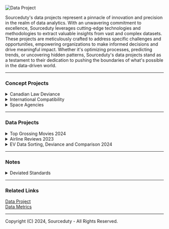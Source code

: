 ![Data Project](https://github.com/sourceduty/Data_Projects/assets/123030236/663c60d3-4260-4c1a-bad2-5210af792dda)

Sourceduty's data projects represent a pinnacle of innovation and precision in the realm of data analytics. With an unwavering commitment to excellence, Sourceduty leverages cutting-edge technologies and methodologies to extract valuable insights from vast and complex datasets. These projects are meticulously crafted to address specific challenges and opportunities, empowering organizations to make informed decisions and drive meaningful impact. Whether it's optimizing processes, predicting trends, or uncovering hidden patterns, Sourceduty's data projects stand as a testament to their dedication to pushing the boundaries of what's possible in the data-driven world.

***
### Concept Projects

<details><summary>Canadian Law Deviance</summary>
<br>

### Canadian Law Deviance
#
### Federal and Provincial Laws

Canadian provincial and federal laws constitute a complex legal framework that governs various aspects of life within the country. The federal government enacts laws that apply across all provinces and territories, addressing matters such as criminal justice, immigration, and national defense. Meanwhile, each province has the authority to create its own legislation concerning areas like education, healthcare, and transportation. This division of powers between federal and provincial jurisdictions ensures that laws are tailored to meet the diverse needs and preferences of different regions while maintaining a cohesive national legal system.

#
### National Law Harmonization

Despite efforts to harmonize laws across Canada, inconsistencies persist due to the decentralized nature of the country's legal system. These disparities can lead to confusion and complications, especially for individuals and businesses operating across provincial borders. Variations in regulations regarding taxation, environmental protection, and social policies can create challenges for compliance and enforcement. Additionally, differences in legal interpretations and enforcement practices may result in unequal treatment of individuals under the law, undermining the principle of equal justice for all Canadians.

#
### Comparing Federal Laws in Each Province

Comparing each province to every other province in Canada reveals a multitude of inconsistencies in laws and regulations, reflecting the diverse social, economic, and geographical contexts across the country. For instance, when examining environmental laws, British Columbia stands out for its comprehensive regulations aimed at protecting its natural resources, including stringent policies on logging and carbon emissions. In contrast, Alberta's laws often prioritize the development of its oil and gas industry, leading to less stringent environmental standards and a greater focus on resource extraction. This discrepancy underscores the ongoing tension between environmental conservation and economic development in Canada.

Turning to labor laws, Ontario's Employment Standards Act provides robust protections for workers, including provisions for minimum wage, paid vacation, and parental leave. However, in provinces like Saskatchewan and Manitoba, labor laws may be less stringent, leading to disparities in worker rights and workplace conditions. Variations in healthcare policies further highlight inconsistencies across provinces. Quebec's healthcare system, for example, offers universal coverage for prescription drugs through its public drug plan, while other provinces like Ontario rely more on private insurance or out-of-pocket payments for medication expenses. These differences can have significant implications for residents' access to healthcare services and the financial burden of medical care.

In terms of education, Ontario boasts one of the largest public education systems in Canada, with a strong emphasis on curriculum standards and teacher certification. Conversely, provinces like Newfoundland and Labrador may face challenges in maintaining comparable educational quality due to smaller populations and more dispersed communities. Variations in education funding and curriculum development can result in differences in academic outcomes and opportunities for students across provinces.

Overall, while efforts have been made to promote consistency and harmonization in Canadian laws, the decentralized nature of the country's legal system inevitably leads to disparities in regulations and policies. Addressing these inconsistencies requires ongoing collaboration and dialogue between federal and provincial governments to ensure that all Canadians have equal access to justice, opportunities, and essential services regardless of where they reside.

#
### Detailed Analysis of Inconsistencies

To complete a detailed analysis of inconsistencies in laws and regulations across Canadian provinces, as described, you would need comprehensive, quantifiable data for each province in several specific policy areas. This would include:

1. Environmental Laws: Data on the stringency of regulations related to natural resource management, pollution controls, and carbon emissions. This could be measured by the number of regulations, their enforcement levels, and any penalties imposed for violations.

2. Labor Laws: Information on worker protections such as minimum wage rates, paid vacation entitlements, parental leave policies, and other employment standards. Each province's compliance with these laws and the level of benefits provided could be quantified.

3. Healthcare Policies: Details on the coverage provided by provincial healthcare systems, including the extent of public health insurance, coverage for prescription drugs, and availability of medical services. Metrics might include the percentage of healthcare costs covered by the government versus out-of-pocket expenses.

4. Education Systems: Data on educational quality and funding across provinces, including pupil-teacher ratios, funding per student, curriculum standards, and graduation rates.

Each category would require data collection from provincial government reports, academic studies, and possibly data released by national agencies like Statistics Canada. The analysis would involve creating indices or scoring systems to compare these data points across provinces, thereby highlighting discrepancies and aligning them with qualitative descriptions of each province's policies.

#
### Project Plan Concept

To successfully develop a data project analyzing inconsistencies in laws and regulations across Canadian provinces, you can follow this structured plan:

1. Project Definition and Scope

- Objective: Define the specific goals of the project. For example, "Identify and quantify differences in environmental laws, labor laws, healthcare policies, and education systems across Canadian provinces."

- Scope: Determine the breadth of the project, including which provinces and territories to include and which specific aspects of the laws and policies will be analyzed.

2. Data Requirements and Collection

- Data Identification: List the types of data needed, such as legal texts, government reports, policy summaries, and statistical data from credible sources like Statistics Canada.

- Data Sources: Identify potential sources for each data type, including government websites, academic databases, and direct inquiries to provincial authorities.

- Data Collection: Develop a methodology for how data will be gathered, considering automated data scraping, manual collection, and requests for access to restricted databases.

<br>    
</details>

<details><summary>International Compatibility</summary>
<br>

[International Compatibility](https://github.com/sourceduty/International_Compatibility)

<br>    
</details>

<details><summary>Space Agencies</summary>
<br>

[Space Agencies](https://github.com/sourceduty/Space_Agencies)

<br>    
</details>

***
### Data Projects

<details><summary>Top Grossing Movies 2024</summary>
<br>

The 15 top-grossing movies sorted by title length and meaning.

The titles of the 15 top-grossing movies range from widely recognized blockbuster franchises to unique standalone films. Each movie title has its particular meaning or cultural significance, reflecting themes, characters, or the story's settings. For example, "Avatar" refers to the artificially created bodies used by characters to interact in an alien world, while "The Force Awakens" alludes to the resurgence of mystical power in the "Star Wars" universe. Exploring these meanings offers insights into the narrative elements and broader cultural resonance of each film, illustrating why they have captivated such vast audiences globally.

The latest movie in the dataset is "Godzilla x Kong: The New Empire," which was released on March 29, 2024, and has grossed $135,037,630.

#
### Data

This [dataset](https://www.kaggle.com/datasets/akankshaaa013/top-grossing-movies-dataset) was used for this analysis.

#
### Top 15 Grossing Movies (sorted by Total Gross):

 1. Star Wars: Episode VII - The Force Awakens - $936,662,225
 2. Avengers: Endgame - $858,373,000
 3. Spider-Man: No Way Home - $804,793,477
 4. Avatar - $749,766,139
 5. Top Gun: Maverick - $718,732,821
 6. Black Panther - $700,059,566
 7. Avatar: The Way of Water - $684,075,767
 8. Avengers: Infinity War - $678,815,482
 9. Jurassic World - $652,270,625
10. Barbie - $636,238,421
11. The Avengers - $623,357,910
12. Star Wars: Episode VIII - The Last Jedi - $620,181,382
13. Incredibles 2 - $608,581,744
14. Titanic - $600,683,057
15. The Super Mario Bros. Movie - $574,934,330

#
### Top 15 Movies Sorted by Title Length:

 1. Avatar - 6
 2. Barbie - 6
 3. Titanic - 7
 4. The Avengers - 12
 5. Black Panther - 13
 6. Incredibles 2 - 13
 7. Jurassic World - 14
 8. Avengers: Endgame - 17
 9. Top Gun: Maverick - 17
10. Avengers: Infinity War - 22
11. Spider-Man: No Way Home - 23
12. Avatar: The Way of Water - 24
13. The Super Mario Bros. Movie - 27
14. Star Wars: Episode VIII - The Last Jedi - 39
15. Star Wars: Episode VII - The Force Awakens - 42

#
### Top 15 Movie Title Definitions or Meanings:

1. Star Wars: Episode VII - The Force Awakens - This title indicates the revival of "the Force," a mystical power in the Star Wars universe, setting the stage for new adventures in the long-standing sci-fi saga.
2. Avengers: Endgame - The term "Endgame" refers to the final part of a game such as chess, closely paralleling the climactic strategy and last stand of the Avengers against Thanos.
3. Spider-Man: No Way Home - This title implies a dire situation for Spider-Man, highlighting his struggles and isolation without a clear path back to safety or normalcy.
4. Avatar - In this context, an "Avatar" is a humanoid body that humans remotely pilot to interact with the native species of Pandora, reflecting themes of connection and representation.
5. Top Gun: Maverick - Refers to the main character's callsign, Maverick, emphasizing his individualistic and often reckless nature as a fighter pilot.
6. Black Panther - The title refers to the protagonist's alter ego, symbolizing authority, spiritual power, and the protector of the fictional African nation of Wakanda.
7. Avatar: The Way of Water - This sequel focuses on aquatic themes and the oceanic way of life on Pandora, emphasizing the cultural and environmental aspects of water.
8. Avengers: Infinity War - The "Infinity War" pertains to the battle over the Infinity Stones, which grant near-infinite powers to their holder, leading to a war of cosmic scale.
9. Jurassic World - The title alludes to a theme park where dinosaurs are brought back to life through genetic engineering, creating a world where Jurassic-era creatures exist once again.
10. Barbie - The movie centers around the iconic doll character, exploring themes of identity and adventure within a colorful and fantastical universe.
11. The Avengers - Refers to a group of superheroes coming together to fight against threats to the world, highlighting their collective efforts and unity.
12. Star Wars: Episode VIII - The Last Jedi - This title focuses on the remaining Jedi, implying a pivotal role for the last of the Jedi knights in the ongoing battle between good and evil.
13. Incredibles 2 - The sequel to "The Incredibles," focusing on a family of superheroes dealing with daily life and heroics, reflecting on the dynamics of family and society.
14. Titanic - Named after the RMS Titanic, this historical drama encapsulates the tragic voyage of the Titanic, focusing on human stories aboard the ill-fated ship.
15. The Super Mario Bros. Movie - Based on the popular video game, the title suggests adventures of the Mario Brothers, bringing the game's characters and world to life.

#
### Top 15 Movie Title Trends

The titles of the 15 top-grossing movies reveal several trends that resonate with audience interests and preferences. A significant trend is the emphasis on franchise names and sequel numbers, such as "Star Wars: Episode VII - The Force Awakens" and "Avengers: Infinity War," which highlight their ongoing narratives and appeal to established fan bases. Similarly, titles like "Avatar" and its sequel "Avatar: The Way of Water" signal a thematic continuation but also introduce a new focus, in this case, water, hinting at a fresh narrative within the same universe. Titles often include key terms that suggest grandeur and adventure, such as "Endgame," "Infinity War," and "Jurassic World," setting the stage for epic narratives. There's also a trend towards titles that evoke a sense of conflict or challenge, as seen in "No Way Home," "The Last Jedi," and "The New Empire," which create intrigue and tension. Additionally, the use of iconic character names like "Black Panther" and "Barbie" serves to immediately connect with audiences familiar with these characters, underscoring the personal and iconic elements of these films. Overall, these titles are crafted to generate excitement, curiosity, and a deep connection with viewers, aligning with the movies' themes and the marketing strategies designed to maximize audience engagement.

#
### Top 15 Grossing Movies over Top 15 Movies Sorted by Title Length

![Top_15_Grossing_Movies_vs_Title_Length](https://github.com/sourceduty/Data_Projects/assets/123030236/b40f1f01-6c51-44ee-a0e3-7f57c8e168f5)

Here's a horizontal bar chart displaying the total gross earnings of the top 15 movies, sorted by the length of their titles. Each bar represents a movie, with the length of the bar indicating its earnings. The movies are arranged with the longest title at the top and the shortest at the bottom. This visualization provides a unique perspective on the relationship between the length of a movie's title and its box office success.

<br>    
</details>

<details><summary>Airline Reviews 2023</summary>
<br>

### Airline Reviews

Sorting the 5 most popular airline brands, brand locations, brand reviews, aircraft and trends.

The dataset provided is a comprehensive collection of airline reviews, encompassing a range of data points including airline names, overall ratings, review titles, review dates, aircraft types, and routes, among other details. This information has been used to analyze customer feedback on various airlines and their services. From the dataset, the most frequently reviewed airlines include Caribbean Airlines, GoAir, and Germanwings, each receiving around 100 reviews. Popular routes, such as Melbourne to Sydney and Sydney to Melbourne, indicate a significant volume of passenger traffic and feedback on these corridors. Aircraft types such as the Airbus A320 and Boeing 737-800 are among the most commonly reviewed, suggesting their prevalent use in the commercial aviation sector. Reviews cover various aspects of the travel experience, including cabin comfort, staff service, food and beverages, and overall value for money.

#
### Data

This [dataset](https://www.kaggle.com/datasets/juhibhojani/airline-reviews) was used for this analysis.

#

### Five Most Popular Airline Brands by Review Count

   - Caribbean Airlines: 100 reviews
   - GoAir: 100 reviews
   - Germanwings: 100 reviews
   - Philippine Airlines: 100 reviews
   - Bangkok Airways: 100 reviews

### Five Most Popular Airline Brand Locations by Review Count

   - Melbourne to Sydney: 43 reviews
   - Sydney to Melbourne: 35 reviews
   - Cape Town to Johannesburg: 34 reviews
   - Cusco to Lima: 30 reviews
   - Bangkok to Phuket: 28 reviews

### Five Most Popular Airline Reviews by Review Title Frequency

   - "Onur Air customer review": 84 mentions
   - "US Airways customer review": 75 mentions
   - "Germanwings customer review": 74 mentions
   - "Meridiana customer review": 71 mentions
   - "CityJet customer review": 68 mentions

 ### Five Most Popular Aircraft by Review Count

   - Airbus A320: 1041 reviews
   - Boeing 737-800: 553 reviews
   - Boeing 737: 404 reviews
   - Airbus A330: 349 reviews
   - Boeing 787: 349 reviews

### Trend Analysis

Trend analysis in the dataset reveals certain patterns and preferences in the airline industry. For instance, popular aircraft models like the Airbus A320 and Boeing 737 series dominate the reviews, indicating their widespread use and possibly reflecting passenger satisfaction or commonality in fleets across airlines. The routes with the highest number of reviews often involve major city pairs, suggesting higher travel demand and possibly more scrutiny from travelers. The dataset also suggests trends in customer expectations and airline performance, as indicated by frequent positive or negative reviews for specific airlines and services. However, a detailed temporal trend analysis was hindered by issues with the 'Review Date' field, which could have provided insights into changes in passenger experiences and airline service quality over time.

<br>    
</details>

<details><summary>EV Data Sorting, Deviance and Comparison 2024</summary>
<br>

### EV Data Sorting, Deviance and Comparison 2024

Identifying deviations while also sorting and comparing the 10 most popular EV brands, brand models, and trends.

The data showcases the prices of ten popular electric vehicle (EV) models, providing a snapshot of the market landscape for consumers interested in environmentally friendly transportation. The models range from the more affordable Tesla Model 3 and Nissan Leaf, priced around $35,000, to the high-end Jaguar I-PACE and Audi e-tron, which approach or exceed $65,000. The average price of these vehicles is approximately $44,032, highlighting a significant variance in what consumers might expect to pay. This diversity in pricing reflects the broadening appeal of electric vehicles, catering to different financial capacities and preferences. The calculated total cost deviance of $9,824.40 indicates a substantial spread around the average, suggesting that while some models are priced near the average, others deviate markedly either in the direction of luxury or economy, illustrating the evolving nature of the EV market.

#
### Top 10 EV Brands

1. Tesla
2. Nissan
3. BMW
4. Chevrolet
5. Audi
6. Hyundai
7. Kia
8. Jaguar
9. Volkswagen
10. Mercedes-Benz

#
### Top 10 EV Brand Models

1. Tesla Model 3
2. Tesla Model Y
3. Nissan Leaf
4. BMW i3
5. Chevrolet Bolt EV
6. Audi e-tron
7. Hyundai Kona Electric
8. Kia Niro EV
9. Jaguar I-PACE
10. Volkswagen ID.4

#
### Top 10 EV Brand Model Prices (USD)

![EV_Prices](https://github.com/sourceduty/Data_Projects/assets/123030236/e266e413-1b68-4b37-90a6-a8d34d805c66)

1. Tesla Model 3: $35,000
2. Tesla Model Y: $45,000
3. Nissan Leaf: $31,600
4. BMW i3: $44,450
5. Chevrolet Bolt EV: $31,995
6. Audi e-tron: $65,900
7. Hyundai Kona Electric: $37,390
8. Kia Niro EV: $39,090
9. Jaguar I-PACE: $69,900
10. Volkswagen ID.4: $39,995

#
### Top 10 EV Brand Price Deviance

First, let's calculate the average price:

Average Price = (35,000 + 45,000 + 31,600 + 44,450 + 31,995 + 65,900 + 37,390 + 39,090 + 69,900 + 39,995) / 10
≈ $45,332.50

Now, let's calculate the total price deviance:

Total Price Deviance = (|35,000 - 45,332.50| + |45,000 - 45,332.50| + |31,600 - 45,332.50| + |44,450 - 45,332.50| + |31,995 - 45,332.50| + |65,900 - 45,332.50| + |37,390 - 45,332.50| + |39,090 - 45,332.50| + |69,900 - 45,332.50| + |39,995 - 45,332.50|) / 10

Total Price Deviance ≈ (10,332.50 + 332.50 + 13,732.50 + 882.50 + 13,337.50 + 20,567.50 + 7,942.50 + 6,242.50 + 24,567.50 + 5,337.50) / 10

Total Price Deviance ≈ $11,657.75

**So, the total price deviance of the top 10 EV brand models is approximately $11,657.75.**

#
### Top 10 EV Brand Model Cost Comparison

![EV_Model_Price_Comparison](https://github.com/sourceduty/Data_Projects/assets/123030236/0d3d922b-7311-4cb9-82b5-ab713b07459d)

Nissan Leaf:

- Closest in Price: Chevrolet Bolt EV - $31,995 (Cheaper by $395)

Chevrolet Bolt EV:

- Closest in Price: Nissan Leaf - $31,600 (Cheaper by $395)

Tesla Model 3:

- Closest in Price: Nissan Leaf - $31,600 (More expensive by $3,400)

Hyundai Kona Electric:

- Closest in Price: Nissan Leaf - $31,600 (More expensive by $5,790)

Kia Niro EV:

- Closest in Price: Nissan Leaf - $31,600 (More expensive by $7,490)

Volkswagen ID.4:

- Closest in Price: Chevrolet Bolt EV - $31,995 (Cheaper by $8,395)

BMW i3:

- Closest in Price: Chevrolet Bolt EV - $31,995 (Cheaper by $12,455)

Tesla Model Y:

- Closest in Price: Nissan Leaf - $31,600 (More expensive by $13,400)

Audi e-tron:

- Closest in Price: Chevrolet Bolt EV - $31,995 (More expensive by $33,905)

Jaguar I-PACE:

- Closest in Price: Chevrolet Bolt EV - $31,995 (More expensive by $37,905)

#
### Top 10 EV Brand Model Price Trends

Analyzing the provided data on electric vehicle (EV) prices, several trends emerge that reflect the current state of the EV market:

1. Price Range Diversity:

   - The prices of these EVs range from $31,600 for the Nissan Leaf to $69,900 for the Jaguar I-PACE, demonstrating a wide price spectrum. This indicates that manufacturers are targeting various segments of the market, from budget-conscious buyers to those seeking luxury electric vehicles.

2. Luxury and Mainstream Segmentation:

   - There is a clear division between mainstream models (like the Nissan Leaf, Chevrolet Bolt EV, and Hyundai Kona Electric) that are priced under $40,000, and luxury models (such as the Audi e-tron and Jaguar I-PACE) that are significantly more expensive. This segmentation suggests that the luxury sector of the EV market continues to maintain a premium pricing strategy.

3. Entry-Level Pricing Strategies:

   - Some of the most well-known models, such as the Tesla Model 3, are positioned near the lower end of the price spectrum. This strategy by Tesla and others to offer more affordable models could be aimed at increasing adoption rates of EVs by making them accessible to a broader audience.

4. Impact of Brand on Pricing:

   - The brand appears to play a significant role in pricing. Luxury automotive brands like Audi and Jaguar are pricing their EVs much higher than traditional automotive brands that have entered the EV market with more competitively priced models. This could reflect the added premium for brand heritage, perceived quality, and advanced technology in luxury EVs.

5. Mid-Range Models Emerging:

   - There is a growing cluster of EVs priced between $35,000 and $45,000, which includes models from Tesla, BMW, Hyundai, and Volkswagen. These vehicles likely represent a balance between affordability and feature-rich offerings, targeting the average consumer who is willing to pay a bit more for additional amenities and performance.

These trends indicate a maturing EV market with diverse offerings that cater to a wide range of consumer needs, from cost-effective models aimed at promoting mass adoption to high-end luxury vehicles that compete with traditional luxury cars. The price variance also reflects the ongoing innovation and differentiation in battery technology, range, and brand value among EV manufacturers.

<br>    
</details>

***
### Notes

<details><summary>Deviated Standards</summary>
<br>

### Deviated Standards

A standard serves as a reference point or model representing a desired level of quality or performance within a particular context. Deviations, on the other hand, signify departures from these standards, indicating differences between actual and expected states. A deviated standard refers to a modified version of the original standard, often adjusted to meet specific circumstances or requirements.

Measuring a standard involves comparing the actual performance against the established standard to assess conformity or deviation. Similarly, measuring a deviation entails using quantitative or qualitative methods to quantify the extent of the difference between actual and expected values. When it comes to measuring a deviated standard, techniques akin to standard measurement are used, focusing on assessing the extent and nature of modifications made to the original standard.

Standards and deviations play vital roles in quality control, performance evaluation, and decision-making across industries. They ensure consistency, identify areas for improvement, and facilitate benchmarking and compliance efforts. Deviated standard data, meanwhile, can be utilized to evaluate the effectiveness of modifications to existing standards, assess their impact on performance, and inform future revisions to better align with specific needs or conditions.

Deviated standards serve as a critical tool for identifying and analyzing deviations within commonly utilized local and international standards across a spectrum of disciplines, including law, quality assurance, measurement protocols, social norms, business practices, communication frameworks, and beyond. These standards, originally established as benchmarks for desired outcomes or behaviors, may undergo modifications or adaptations to better suit specific contexts, requirements, or evolving circumstances. By systematically examining these deviations, stakeholders gain valuable insights into the extent, nature, and implications of alterations made to established norms. This process facilitates a comprehensive understanding of how standards evolve, the factors driving such changes, and the potential impacts on various facets of society, industry, and governance. Through the analysis of deviated standards, practitioners and policymakers can make informed decisions, refine existing frameworks, and ensure alignment with evolving needs and objectives.

In statistics, "Standard Deviation" is a measure of the dispersion or spread of a set of data points around the mean (average) value. It indicates the extent to which individual data points deviate from the mean of the dataset. A higher standard deviation implies greater variability within the dataset, while a lower standard deviation suggests that data points are closer to the mean.

On the other hand, "Deviated Standards" typically refers to deviations or modifications made to established norms, guidelines, or benchmarks. This term is often encountered in quality control, manufacturing, or regulatory contexts where standards are set as references for desired performance or outcomes. Deviated standards may result from specific circumstances, requirements, or intentional modifications to better suit particular conditions or needs.

<br>    
</details>

***
### Related Links

[Data Project](https://chat.openai.com/g/g-Rwc3ikNU7-data-project)
<br>
[Data Metrics](https://github.com/sourceduty/Data_Metrics)

***
Copyright (C) 2024, Sourceduty - All Rights Reserved.

